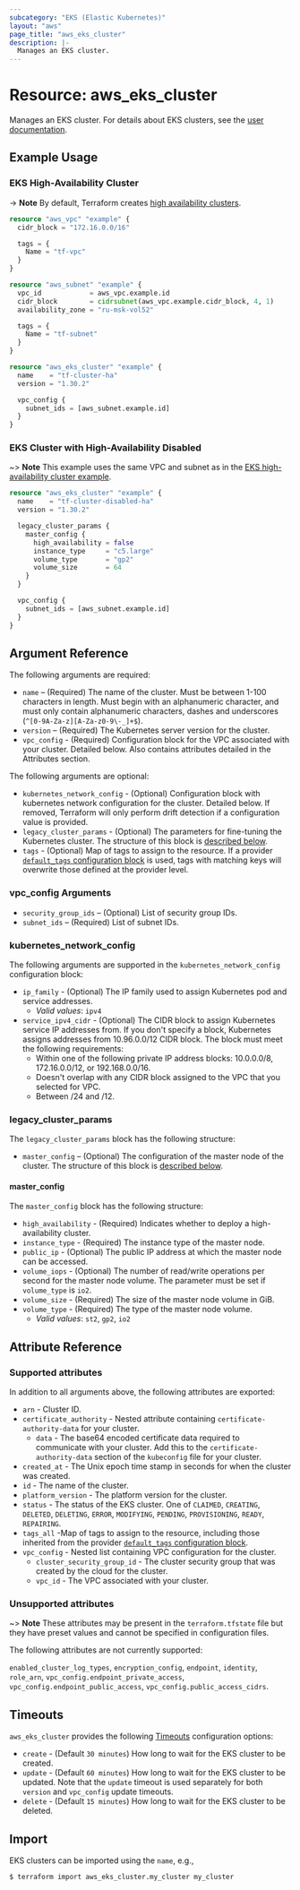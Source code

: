 ```yaml
---
subcategory: "EKS (Elastic Kubernetes)"
layout: "aws"
page_title: "aws_eks_cluster"
description: |-
  Manages an EKS cluster.
---
```


[default-tags]: https://www.terraform.io/docs/providers/aws/index.html#default_tags-configuration-block
[eks-clusters]: https://docs.cloud.croc.ru/en/services/kubernetes/eks_cluster.html
[ha-clusters]: https://docs.cloud.croc.ru/en/services/kubernetes/overview.html#ha-control-plane
[timeouts]: https://www.terraform.io/docs/configuration/blocks/resources/syntax.html#operation-timeouts

# Resource: aws_eks_cluster

Manages an EKS cluster. For details about EKS clusters, see the [user documentation][eks-clusters].

## Example Usage

### EKS High-Availability Cluster

->  **Note**
By default, Terraform creates [high availability clusters][ha-clusters].

```terraform
resource "aws_vpc" "example" {
  cidr_block = "172.16.0.0/16"

  tags = {
    Name = "tf-vpc"
  }
}

resource "aws_subnet" "example" {
  vpc_id            = aws_vpc.example.id
  cidr_block        = cidrsubnet(aws_vpc.example.cidr_block, 4, 1)
  availability_zone = "ru-msk-vol52"

  tags = {
    Name = "tf-subnet"
  }
}

resource "aws_eks_cluster" "example" {
  name    = "tf-cluster-ha"
  version = "1.30.2"

  vpc_config {
    subnet_ids = [aws_subnet.example.id]
  }
}
```

### EKS Cluster with High-Availability Disabled

~> **Note**
This example uses the same VPC and subnet as in the [EKS high-availability cluster example](#eks-high-availability-cluster).

```terraform
resource "aws_eks_cluster" "example" {
  name    = "tf-cluster-disabled-ha"
  version = "1.30.2"

  legacy_cluster_params {
    master_config {
      high_availability = false
      instance_type     = "c5.large"
      volume_type       = "gp2"
      volume_size       = 64
    }
  }

  vpc_config {
    subnet_ids = [aws_subnet.example.id]
  }
}
```

## Argument Reference

The following arguments are required:

* `name` – (Required) The name of the cluster. Must be between 1-100 characters in length. Must begin with an alphanumeric character, and must only contain alphanumeric characters, dashes and underscores (`^[0-9A-Za-z][A-Za-z0-9\-_]+$`).
* `version` – (Required) The Kubernetes server version for the cluster.
* `vpc_config` - (Required) Configuration block for the VPC associated with your cluster. Detailed below. Also contains attributes detailed in the Attributes section.

The following arguments are optional:

* `kubernetes_network_config` - (Optional) Configuration block with kubernetes network configuration for the cluster. Detailed below. If removed, Terraform will only perform drift detection if a configuration value is provided.
* `legacy_cluster_params` - (Optional) The parameters for fine-tuning the Kubernetes cluster.
  The structure of this block is [described below](#legacy_cluster_params).
* `tags` - (Optional) Map of tags to assign to the resource. If a provider [`default_tags` configuration block][default-tags] is used, tags with matching keys will overwrite those defined at the provider level.

### vpc_config Arguments

* `security_group_ids` – (Optional) List of security group IDs.
* `subnet_ids` – (Required) List of subnet IDs.

### kubernetes_network_config

The following arguments are supported in the `kubernetes_network_config` configuration block:

* `ip_family` - (Optional) The IP family used to assign Kubernetes pod and service addresses.
    * _Valid values_:  `ipv4`
* `service_ipv4_cidr` - (Optional) The CIDR block to assign Kubernetes service IP addresses from. If you don't specify a block, Kubernetes assigns addresses from 10.96.0.0/12 CIDR block.
The block must meet the following requirements:
    * Within one of the following private IP address blocks: 10.0.0.0/8, 172.16.0.0/12, or 192.168.0.0/16.
    * Doesn't overlap with any CIDR block assigned to the VPC that you selected for VPC.
    * Between /24 and /12.

### legacy_cluster_params

The `legacy_cluster_params` block has the following structure:

* `master_config` – (Optional) The configuration of the master node of the cluster.
  The structure of this block is [described below](#master_config).

#### master_config

The `master_config` block has the following structure:

* `high_availability` - (Required) Indicates whether to deploy a high-availability cluster.
* `instance_type` - (Required) The instance type of the master node.
* `public_ip` - (Optional) The public IP address at which the master node can be accessed.
* `volume_iops` - (Optional) The number of read/write operations per second for the master node volume.
  The parameter must be set if `volume_type` is `io2`.
* `volume_size` - (Required) The size of the master node volume in GiB.
* `volume_type` - (Required) The type of the master node volume.
    * _Valid values_: `st2`, `gp2`, `io2`

## Attribute Reference

### Supported attributes

In addition to all arguments above, the following attributes are exported:

* `arn` - Cluster ID.
* `certificate_authority` - Nested attribute containing `certificate-authority-data` for your cluster.
    * `data` - The base64 encoded certificate data required to communicate with your cluster. Add this to the `certificate-authority-data` section of the `kubeconfig` file for your cluster.
* `created_at` - The Unix epoch time stamp in seconds for when the cluster was created.
* `id` - The name of the cluster.
* `platform_version` - The platform version for the cluster.
* `status` - The status of the EKS cluster. One of `CLAIMED`, `CREATING`, `DELETED`, `DELETING`, `ERROR`, `MODIFYING`, `PENDING`, `PROVISIONING`, `READY`, `REPAIRING`.
* `tags_all` -Map of tags to assign to the resource, including those inherited from the provider [`default_tags` configuration block][default-tags].
* `vpc_config` -  Nested list containing VPC configuration for the cluster.
    * `cluster_security_group_id` - The cluster security group that was created by the cloud for the cluster.
    * `vpc_id` - The VPC associated with your cluster.

### Unsupported attributes

~> **Note** These attributes may be present in the `terraform.tfstate` file but they have preset values and cannot be specified in configuration files.

The following attributes are not currently supported:

`enabled_cluster_log_types`, `encryption_config`, `endpoint`, `identity`, `role_arn`, `vpc_config.endpoint_private_access`, `vpc_config.endpoint_public_access`, `vpc_config.public_access_cidrs`.

## Timeouts

`aws_eks_cluster` provides the following [Timeouts][timeouts] configuration options:

* `create` - (Default `30 minutes`) How long to wait for the EKS cluster to be created.
* `update` - (Default `60 minutes`) How long to wait for the EKS cluster to be updated.
Note that the `update` timeout is used separately for both `version` and `vpc_config` update timeouts.
* `delete` - (Default `15 minutes`) How long to wait for the EKS cluster to be deleted.

## Import

EKS clusters can be imported using the `name`, e.g.,

```
$ terraform import aws_eks_cluster.my_cluster my_cluster
```
